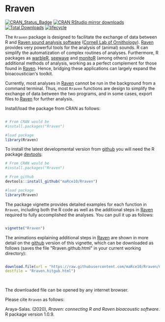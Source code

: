 # Rraven

[![CRAN\_Status\_Badge](https://www.r-pkg.org/badges/version/Rraven)](https://cran.r-project.org/package=Rraven)
[![CRAN RStudio mirror downloads](http://cranlogs.r-pkg.org/badges/Rraven)](http://www.r-pkg.org/pkg/Rraven)
[![Total Downloads](https://cranlogs.r-pkg.org/badges/grand-total/Rraven)](https://cranlogs.r-pkg.org/badges/grand-total/Rraven)
[![lifecycle](https://img.shields.io/badge/lifecycle-maturing-brightgreen.svg)](https://www.tidyverse.org/lifecycle/#stable)

The `Rraven` package is designed to facilitate the exchange of data between R and  [Raven sound analysis software](http://ravensoundsoftware.com) ([Cornell Lab of Ornithology](http://www.birds.cornell.edu)). [Raven](http://ravensoundsoftware.com) provides very  powerful tools for the analysis of (animal) sounds. R can simplify the automatization of complex routines of analyses. Furthermore, R packages as [warbleR](https://cran.r-project.org/package=warbleR), [seewave](https://cran.r-project.org/package=seewave) and [monitoR](https://cran.r-project.org/package=monitoR) (among others) provide additional methods of analysis, working as a perfect complement for those found in [Raven](http://ravensoundsoftware.com). Hence, bridging these applications can largely expand the bioacoustician's toolkit.

Currently, most analyses in [Raven](http://ravensoundsoftware.com) cannot be run in the background from a command terminal. Thus, most `Rraven` functions are design to simplify the exchange of data between the two programs, and in some cases, export files to  [Raven](http://ravensoundsoftware.com) for further analysis. 

Install/load the package from CRAN as follows:

```r

# From CRAN would be
#install.packages("Rraven")

#load package
library(Rraven)

```

To install the latest developmental version from [github](http://github.com/) you will need the R package [devtools](https://cran.r-project.org/package=devtools):

```r
# From CRAN would be
#install.packages("Rraven")

# From github
devtools::install_github("maRce10/Rraven")

#load package
library(Rraven)

```

The package vignette provides detailed examples for each function in `Rraven`, including both the R code as well as the additional steps in [Raven](http://ravensoundsoftware.com) required to fully accomplished the analyses. You can pull it up as follows:

```r

vignette("Rraven")


```

The animations explaining additional steps in [Raven](http://ravensoundsoftware.com) are shown in more detail on the [github](https://github.com/maRce10/Rraven) version of this vignette, which can be downloaded as follows (saves the file "Rraven.github.html" in your current working directory):


```r

download.file(url = "https://raw.githubusercontent.com/maRce10/Rraven/master/gifs/Rraven.hitgub.html", 
destfile = "Rraven.hitgub.html")

```
 &nbsp; 
 

The downloaded file can be opened by any internet browser.


Please cite `Rraven` as follows:

Araya-Salas. (2020), *Rraven: connecting R and Raven bioacoustic software*. R package version 1.0.9.